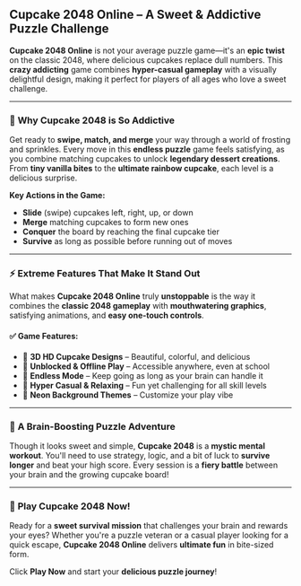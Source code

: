 ## **Cupcake 2048 Online – A Sweet & Addictive Puzzle Challenge**

**Cupcake 2048 Online** is not your average puzzle game—it's an **epic twist** on the classic 2048, where delicious cupcakes replace dull numbers. This **crazy addicting** game combines **hyper-casual gameplay** with a visually delightful design, making it perfect for players of all ages who love a sweet challenge.

---

### 🍰 **Why Cupcake 2048 is So Addictive**

Get ready to **swipe, match, and merge** your way through a world of frosting and sprinkles. Every move in this **endless puzzle** game feels satisfying, as you combine matching cupcakes to unlock **legendary dessert creations**. From **tiny vanilla bites** to the **ultimate rainbow cupcake**, each level is a delicious surprise.

**Key Actions in the Game:**

* **Slide** (swipe) cupcakes left, right, up, or down
* **Merge** matching cupcakes to form new ones
* **Conquer** the board by reaching the final cupcake tier
* **Survive** as long as possible before running out of moves

---

### ⚡ **Extreme Features That Make It Stand Out**

What makes **Cupcake 2048 Online** truly **unstoppable** is the way it combines the **classic 2048 gameplay** with **mouthwatering graphics**, satisfying animations, and **easy one-touch controls**.

#### ✅ Game Features:

* 🎂 **3D HD Cupcake Designs** – Beautiful, colorful, and delicious
* 📱 **Unblocked & Offline Play** – Accessible anywhere, even at school
* 🔄 **Endless Mode** – Keep going as long as your brain can handle it
* 👾 **Hyper Casual & Relaxing** – Fun yet challenging for all skill levels
* 🌈 **Neon Background Themes** – Customize your play vibe

---

### 🧠 **A Brain-Boosting Puzzle Adventure**

Though it looks sweet and simple, **Cupcake 2048** is a **mystic mental workout**. You'll need to use strategy, logic, and a bit of luck to **survive longer** and beat your high score. Every session is a **fiery battle** between your brain and the growing cupcake board!

---

### 🚀 **Play Cupcake 2048 Now!**

Ready for a **sweet survival mission** that challenges your brain and rewards your eyes? Whether you're a puzzle veteran or a casual player looking for a quick escape, **Cupcake 2048 Online** delivers **ultimate fun** in bite-sized form.

Click **Play Now** and start your **delicious puzzle journey**!
